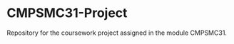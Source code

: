 CMPSMC31-Project
================

Repository for the coursework project assigned in the module CMPSMC31.
